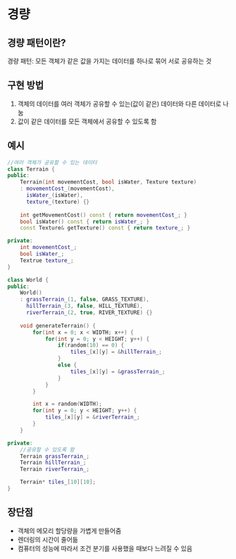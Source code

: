 # 경량
## 경량 패턴이란?
경량 패턴: 모든 객체가 같은 값을 가지는 데이터를 하나로 묶어 서로 공유하는 것

## 구현 방법
1. 객체의 데이터를 여러 객체가 공유할 수 있는(값이 같은) 데이터와 다른 데이터로 나눔
2. 값이 같은 데이터를 모든 객체에서 공유할 수 있도록 함

## 예시
~~~cpp
//여러 객체가 공유할 수 있는 데이터
class Terrain {
public:
    Terrain(int movementCost, bool isWater, Texture texture)
    : movementCost_(movementCost),
      isWater_(isWater),
      texture_(texture) {}
    
    int getMovementCost() const { return movementCost_; }
    bool isWater() const { return isWater_; }
    const Texture& getTexture() const { return texture_; }

private:
    int movementCost_;
    bool isWater_;
    Textrue texture_;
}

class World {
public:
    World()
    : grassTerrain_(1, false, GRASS_TEXTURE),
      hillTerrain_(3, false, HILL_TEXTURE),
      riverTerrain_(2, true, RIVER_TEXTURE) {}
    
    void generateTerrain() {
        for(int x = 0; x < WIDTH; x++) {
            for(int y = 0; y < HEIGHT; y++) {
                if(random(10) == 0) {
                    tiles_[x][y] = &hillTerrain_;
                }
                else {
                    tiles_[x][y] = &grassTerrain_;
                }
            }
        }

        int x = random(WIDTH);
        for(int y = 0; y < HEIGHT; y++) {
            tiles_[x][y] = &riverTerrain_;
        }
    }

private:
    //공유할 수 있도록 함
    Terrain grassTerrain_;
    Terrain hillTerrain_;
    Terrain riverTerrain_;

    Terrain* tiles_[10][10];
}
~~~

## 장단점
* 객체의 메모리 할당량을 가볍게 만들어줌
* 렌더링의 시간이 줄어듦
* 컴퓨터의 성능에 따라서 조건 분기를 사용했을 때보다 느려질 수 있음